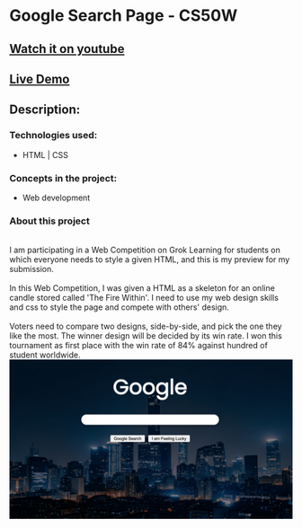 # Google Search Page - CS50W
## [Watch it on youtube](https://youtu.be/A5CQmhk3PaE)
## [Live Demo](https://google-search-minhvyha.netlify.app/)

## **Description:**

### Technologies used:

- HTML | CSS

### Concepts in the project:

- Web development

### About this project
\
I am participating in a Web Competition on Grok Learning for students on which everyone needs to style a given HTML, and this is my preview for my submission.
\
\
In this Web Competition, I was given a HTML as a skeleton for an online candle stored called 'The Fire Within'. I need to use my web design skills and css to style the page and compete with others' design.
\
\
Voters need to compare two designs, side-by-side, and pick the one they like the most. The winner design will be decided by its win rate. I won this tournament as first place with the win rate of 84% against hundred of student worldwide.
\
![preview img](/preview.png)

